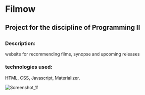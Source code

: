 # Filmow

<h2>Project for the discipline of Programming II<h2/>

<h3>Description:</h3>
<p>website for recommending films, synopse and upcoming releases</p>

<h3>technologies used:</h3>
HTML, CSS, Javascript, Materializer.<br/>

![Screenshot_11](https://user-images.githubusercontent.com/31110504/114106697-bc3be600-98a5-11eb-9d96-d24c31f1ac74.png)

